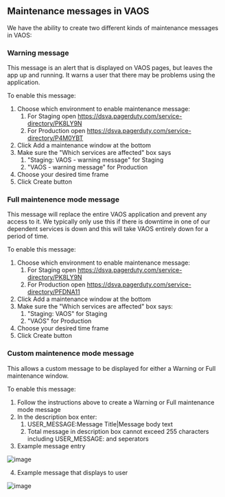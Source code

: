 ## Maintenance messages in VAOS

We have the ability to create two different kinds of maintenance messages in VAOS:

### Warning message

This message is an alert that is displayed on VAOS pages, but leaves the app up and running. It warns a user that there may be problems using the application.

To enable this message:

1. Choose which environment to enable maintenance message:
    1. For Staging open https://dsva.pagerduty.com/service-directory/PK8LY9N
    2. For Production open https://dsva.pagerduty.com/service-directory/P4M0YBT
2. Click Add a maintenance window at the bottom
3. Make sure the "Which services are affected" box says
    1. "Staging: VAOS - warning message" for Staging
    2. "VAOS - warning message" for Production
4. Choose your desired time frame
5. Click Create button


### Full maintenence mode message

This message will replace the entire VAOS application and prevent any access to it. We typically only use this if there is downtime in one of our dependent services is down and this will take VAOS entirely down for a period of time.

To enable this message:

1. Choose which environment to enable maintenance message:
    1. For Staging open https://dsva.pagerduty.com/service-directory/PK8LY9N
    2. For Production open https://dsva.pagerduty.com/service-directory/PFDNA11
2. Click Add a maintenance window at the bottom
3. Make sure the "Which services are affected" box says:
    1. "Staging: VAOS" for Staging
    2. "VAOS" for Production
5. Choose your desired time frame
6. Click Create button

### Custom maintenence mode message

This allows a custom message to be displayed for either a Warning or Full maintenance window.

To enable this message:

1. Follow the instructions above to create a Warning or Full maintenance mode message
2. In the description box enter:
    1. USER_MESSAGE:Message Title|Message body text
    2. Total message in description box cannot exceed 255 characters including USER_MESSAGE: and seperators
3. Example message entry

![image](https://github.com/department-of-veterans-affairs/va.gov-team/assets/97117349/21d77049-51e3-426f-84c6-63fb205878f7)

4. Example message that displays to user

![image](https://github.com/department-of-veterans-affairs/va.gov-team/assets/97117349/6b849e9d-df43-4cb7-af40-469aaa0a8592)
